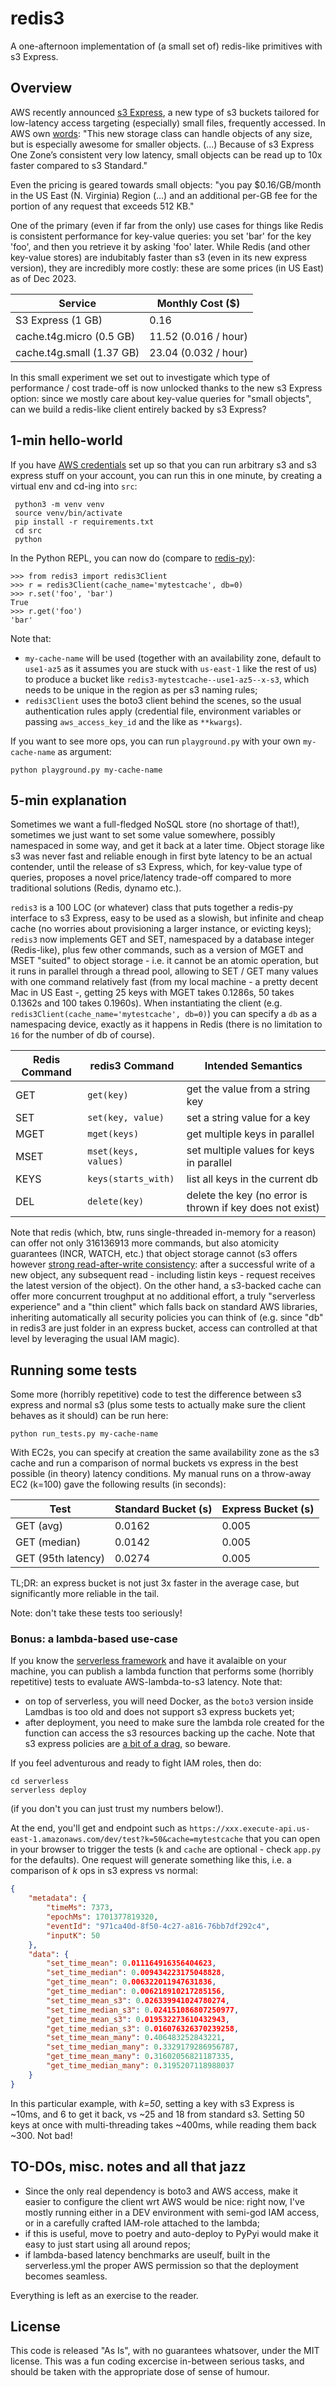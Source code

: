 # redis3

A one-afternoon implementation of (a small set of) redis-like primitives with s3 Express.

## Overview

AWS recently announced [s3 Express](https://aws.amazon.com/it/s3/storage-classes/express-one-zone/), a new type of s3 buckets tailored for low-latency access targeting (especially) small files, frequently accessed. In AWS own [words](https://aws.amazon.com/it/blogs/aws/new-amazon-s3-express-one-zone-high-performance-storage-class/): "This new storage class can handle objects of any size, but is especially awesome for smaller objects. (...) Because of s3 Express One Zone’s consistent very low latency, small objects can be read up to 10x faster compared to s3 Standard."

Even the pricing is geared towards small objects: "you pay $0.16/GB/month in the US East (N. Virginia) Region (...) and an additional per-GB fee for the portion of any request that exceeds 512 KB."

One of the primary (even if far from the only) use cases for things like Redis is consistent performance for key-value queries: you set 'bar' for the key 'foo', and then you retrieve it by asking 'foo' later. While Redis (and other key-value stores) are indubitably faster than s3 (even in its new express version), they are incredibly more costly: these are some prices (in US East) as of Dec 2023.

| Service | Monthly Cost ($) |
| ------------- | ------------- |
| S3 Express (1 GB) | 0.16 |
| cache.t4g.micro (0.5 GB)  | 11.52 (0.016 / hour) |
| cache.t4g.small (1.37 GB) | 23.04 (0.032 / hour) |

In this small experiment we set out to investigate which type of performance / cost trade-off is now unlocked thanks to the new s3 Express option: since we mostly care about key-value queries for "small objects", can we build a redis-like client entirely backed by s3 Express?

## 1-min hello-world

If you have [AWS credentials](https://docs.aws.amazon.com/cli/latest/userguide/cli-configure-files.html) set up so that you can run arbitrary s3 and s3 express stuff on your account, you can run this in one minute, by creating a virtual env and cd-ing into `src`:  

```shell
 python3 -m venv venv
 source venv/bin/activate
 pip install -r requirements.txt
 cd src
 python
```

In the Python REPL, you can now do (compare to [redis-py](https://github.com/redis/redis-py)):

```shell
>>> from redis3 import redis3Client
>>> r = redis3Client(cache_name='mytestcache', db=0)
>>> r.set('foo', 'bar')
True
>>> r.get('foo')
'bar'
```

Note that:

* `my-cache-name` will be used (together with an availability zone, default to `use1-az5` as it assumes you are stuck with `us-east-1` like the rest of us) to produce a bucket like `redis3-mytestcache--use1-az5--x-s3`, which needs to be unique in the region as per s3 naming rules;
* `redis3Client` uses the boto3 client behind the scenes, so the usual authentication rules apply (credential file, environment variables or passing `aws_access_key_id` and the like as `**kwargs`).

If you want to see more ops, you can run `playground.py` with your own `my-cache-name` as argument:

```shell
python playground.py my-cache-name
```

## 5-min explanation

Sometimes we want a full-fledged NoSQL store (no shortage of that!), sometimes we just want to set some value somewhere, possibly namespaced in some way, and get it back at a later time. Object storage like s3 was never fast and reliable enough in first byte latency to be an actual contender, until the release of s3 Express, which, for key-value type of queries, proposes a novel price/latency trade-off compared to more traditional solutions (Redis, dynamo etc.).

`redis3` is a 100 LOC (or whatever) class that puts together a redis-py interface to s3 Express, easy to be used as a slowish, but infinite and cheap cache (no worries about provisioning a larger instance, or evicting keys); `redis3` now implements GET and SET, namespaced by a database integer (Redis-like), plus few other commands, such as a version of MGET and MSET "suited" to object storage - i.e. it cannot be an atomic operation, but it runs in parallel through a thread pool, allowing to SET / GET many values with one command relatively fast (from my local machine - a pretty decent Mac in US East -, getting 25 keys with MGET takes 0.1286s, 50 takes 0.1362s and 100 takes 0.1960s). When instantiating the client (e.g. `redis3Client(cache_name='mytestcache', db=0)`) you can specify a `db` as a namespacing device, exactly as it happens in Redis (there is no limitation to `16` for the number of db of course).

| Redis Command | redis3 Command | Intended Semantics |
| ------------- | ------------- | ------------- |
| GET  | `get(key)` | get the value from a string key |
| SET  | `set(key, value)`  | set a string value for a key |
| MGET | `mget(keys)` | get multiple keys in parallel |
| MSET | `mset(keys, values)`  | set multiple values for keys in parallel |
| KEYS | `keys(starts_with)`  | list all keys in the current db |
| DEL | `delete(key)`  |  delete the key (no error is thrown if key does not exist) |

Note that redis (which, btw, runs single-threaded in-memory for a reason) can offer not only 316136913 more commands, but also atomicity guarantees (INCR, WATCH, etc.) that object storage cannot (s3 offers however [strong read-after-write consistency](https://aws.amazon.com/it/s3/consistency/): after a successful write of a new object, any subsequent read - including listin keys - request receives the latest version of the object). On the other hand, a s3-backed cache can offer more concurrent troughput at no additional effort, a truly "serverless experience" and a "thin client" which falls back on standard AWS libraries, inheriting automatically all security policies you can think of (e.g. since "db" in redis3 are just folder in an express bucket, access can controlled at that level by leveraging the usual IAM magic).

## Running some tests

Some more (horribly repetitive) code to test the difference between s3 express and normal s3 (plus some tests to actually make sure the client behaves as it should) can be run here:

```shell
python run_tests.py my-cache-name
```

With EC2s, you can specify at creation the same availability zone as the s3 cache and run a comparison of normal buckets vs express in the best possible (in theory) latency conditions. My manual runs on a throw-away EC2 (k=100) gave the following results (in seconds):

| Test | Standard Bucket (s) | Express Bucket (s) |
| ------------- | ------------- | ------------- |
| GET (avg) | 0.0162 | 0.005  |
| GET (median) | 0.0142  | 0.005  |
| GET (95th latency) | 0.0274  | 0.005  |

TL;DR: an express bucket is not just 3x faster in the average case, but significantly more reliable in the tail.

Note: don't take these tests too seriously!

### Bonus: a lambda-based use-case

If you know the [serverless framework](https://www.serverless.com/framework/) and have it avalaible on your machine, you can publish a lambda function that performs some (horribly repetitive) tests to evaluate AWS-lambda-to-s3 latency. Note that:

* on top of serverless, you will need Docker, as the `boto3` version inside Lamdbas is too old and does not support s3 express buckets yet;
* after deployment, you need to make sure the lambda role created for the function can access the s3 resources backing up the cache. Note that s3 express policies are [a bit of a drag](https://docs.aws.amazon.com/AmazonS3/latest/userguide/s3-express-security-iam-identity-policies.html), so beware.

If you feel adventurous and ready to fight IAM roles, then do:

```shell
cd serverless
serverless deploy
```

(if you don't you can just trust my numbers below!).

At the end, you'll get and endpoint such as `https://xxx.execute-api.us-east-1.amazonaws.com/dev/test?k=50&cache=mytestcache` that you can open in your browser to trigger the tests (`k` and `cache` are optional - check `app.py` for the defaults). One request will generate something like this, i.e. a comparison of _k_ ops in s3 express vs normal:

```json
{
    "metadata": {
        "timeMs": 7373,
        "epochMs": 1701377819320,
        "eventId": "971ca40d-8f50-4c27-a816-76bb7df292c4",
        "inputK": 50
    },
    "data": {
        "set_time_mean": 0.011164916356404623,
        "set_time_median": 0.009434223175048828,
        "get_time_mean": 0.006322011947631836,
        "get_time_median": 0.006218910217285156,
        "set_time_mean_s3": 0.026339941024780274,
        "set_time_median_s3": 0.024151086807250977,
        "get_time_mean_s3": 0.019532273610432943,
        "get_time_median_s3": 0.016076326370239258,
        "set_time_mean_many": 0.406483252843221,
        "set_time_median_many": 0.3329179286956787,
        "get_time_mean_many": 0.31602056821187335,
        "get_time_median_many": 0.3195207118988037
    }
}
```

In this particular example, with _k=50_, setting a key with s3 Express is ~10ms, and 6 to get it back, vs ~25 and 18 from standard s3. Setting 50 keys at once with multi-threading takes ~400ms, while reading them back ~300. Not bad!

## TO-DOs, misc. notes and all that jazz

* Since the only real dependency is boto3 and AWS access, make it easier to configure the client wrt AWS would be nice: right now, I've mostly running either in a DEV environment with semi-god IAM access, or in a carefully crafted IAM-role attached to the lambda;
* if this is useful, move to poetry and auto-deploy to PyPyi would make it easy to just start using all around repos;
* if lambda-based latency benchmarks are useulf, built in the serverless.yml the proper AWS permission so that the deployment becomes seamless.

Everything is left as an exercise to the reader.

## License

This code is released "As Is", with no guarantees whatsover, under the MIT license. This was a fun coding excercise in-between serious tasks, and should be taken with the appropriate dose of sense of humour.
